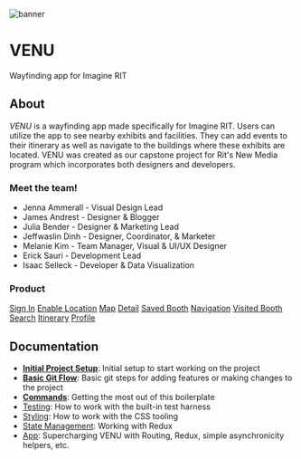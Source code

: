 ![banner](http://i.imgur.com/RunuALd.jpg "VENU")
# VENU
Wayfinding app for Imagine RIT

## About
*VENU* is a wayfinding app made specifically for Imagine RIT. Users can utilize the app to see nearby exhibits and facilities. They can add events to their itinerary as well as navigate to the buildings where these exhibits are located. VENU was created as our capstone project for Rit's New Media program which incorporates both designers and developers.

### Meet the team!

* Jenna Ammerall - Visual Design Lead
* James Andrest - Designer & Blogger
* Julia Bender - Designer & Marketing Lead
* Jeffwaslin Dinh - Designer, Coordinator, & Marketer
* Melanie Kim - Team Manager, Visual & UI/UX Designer
* Erick Sauri - Development Lead
* Isaac Selleck - Developer & Data Visualization

### Product
[Sign In](http://i.imgur.com/w9JLMxE.png "Sign In")
[Enable Location](http://i.imgur.com/3CeVTle.png "Enable Location")
[Map](http://i.imgur.com/OPbXZa9.png "Map")
[Detail](http://i.imgur.com/mrtQtQc.png "Detail")
[Saved Booth](http://i.imgur.com/m0hcVds.png "Saved Booth")
[Navigation](http://i.imgur.com/o8iTYgP.png "Navigation")
[Visited Booth](http://i.imgur.com/uDBeHv9.png "Visited Booth")
[Search](http://i.imgur.com/SjaHP4y.png "Search")
[Itinerary](http://i.imgur.com/0c7v9Cu.png "Itinerary")
[Profile](http://i.imgur.com/QrbfTH7.png "Profile")


## Documentation
- [**Initial Project Setup**](docs/git/setup.md): Initial setup to start working on the project
- [**Basic Git Flow**](docs/git/gitbasics.md): Basic git steps for adding features or making changes to the project
- [**Commands**](docs/general/commands.md): Getting the most out of this boilerplate
- [Testing](docs/testing): How to work with the built-in test harness
- [Styling](docs/css): How to work with the CSS tooling
- [State Management](docs/js/state.md): Working with Redux
- [App](docs/js): Supercharging VENU with Routing, Redux, simple
  asynchronicity helpers, etc.